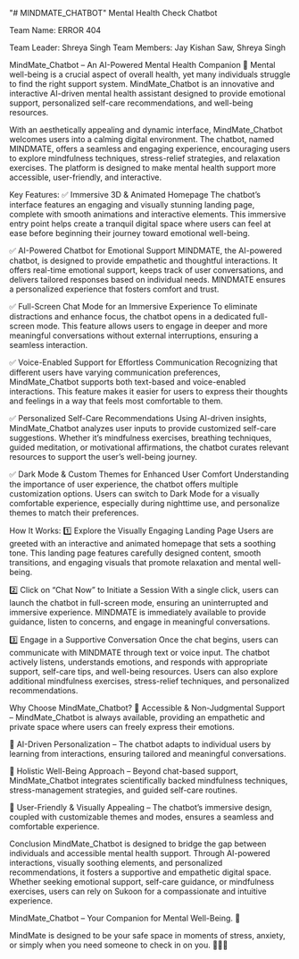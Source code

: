 "# MINDMATE_CHATBOT" 
Mental Health Check Chatbot



Team Name: ERROR 404

Team Leader: Shreya Singh
Team Members: Jay Kishan Saw, Shreya Singh

MindMate_Chatbot – An AI-Powered Mental Health Companion 💙
Mental well-being is a crucial aspect of overall health, yet many individuals struggle to find the right support system. MindMate_Chatbot is an innovative and interactive AI-driven mental health assistant designed to provide emotional support, personalized self-care recommendations, and well-being resources.

With an aesthetically appealing and dynamic interface, MindMate_Chatbot welcomes users into a calming digital environment. The chatbot, named MINDMATE, offers a seamless and engaging experience, encouraging users to explore mindfulness techniques, stress-relief strategies, and relaxation exercises. The platform is designed to make mental health support more accessible, user-friendly, and interactive.

Key Features:
✅ Immersive 3D & Animated Homepage
The chatbot’s interface features an engaging and visually stunning landing page, complete with smooth animations and interactive elements. This immersive entry point helps create a tranquil digital space where users can feel at ease before beginning their journey toward emotional well-being.

✅ AI-Powered Chatbot for Emotional Support
MINDMATE, the AI-powered chatbot, is designed to provide empathetic and thoughtful interactions. It offers real-time emotional support, keeps track of user conversations, and delivers tailored responses based on individual needs. MINDMATE ensures a personalized experience that fosters comfort and trust.

✅ Full-Screen Chat Mode for an Immersive Experience
To eliminate distractions and enhance focus, the chatbot opens in a dedicated full-screen mode. This feature allows users to engage in deeper and more meaningful conversations without external interruptions, ensuring a seamless interaction.

✅ Voice-Enabled Support for Effortless Communication
Recognizing that different users have varying communication preferences, MindMate_Chatbot supports both text-based and voice-enabled interactions. This feature makes it easier for users to express their thoughts and feelings in a way that feels most comfortable to them.

✅ Personalized Self-Care Recommendations
Using AI-driven insights, MindMate_Chatbot analyzes user inputs to provide customized self-care suggestions. Whether it’s mindfulness exercises, breathing techniques, guided meditation, or motivational affirmations, the chatbot curates relevant resources to support the user’s well-being journey.

✅ Dark Mode & Custom Themes for Enhanced User Comfort
Understanding the importance of user experience, the chatbot offers multiple customization options. Users can switch to Dark Mode for a visually comfortable experience, especially during nighttime use, and personalize themes to match their preferences.

How It Works:
1️⃣ Explore the Visually Engaging Landing Page
Users are greeted with an interactive and animated homepage that sets a soothing tone. This landing page features carefully designed content, smooth transitions, and engaging visuals that promote relaxation and mental well-being.

2️⃣ Click on “Chat Now” to Initiate a Session
With a single click, users can launch the chatbot in full-screen mode, ensuring an uninterrupted and immersive experience. MINDMATE is immediately available to provide guidance, listen to concerns, and engage in meaningful conversations.

3️⃣ Engage in a Supportive Conversation
Once the chat begins, users can communicate with MINDMATE through text or voice input. The chatbot actively listens, understands emotions, and responds with appropriate support, self-care tips, and well-being resources. Users can also explore additional mindfulness exercises, stress-relief techniques, and personalized recommendations.

Why Choose MindMate_Chatbot?
🌟 Accessible & Non-Judgmental Support – MindMate_Chatbot is always available, providing an empathetic and private space where users can freely express their emotions.

🌟 AI-Driven Personalization – The chatbot adapts to individual users by learning from interactions, ensuring tailored and meaningful conversations.

🌟 Holistic Well-Being Approach – Beyond chat-based support, MindMate_Chatbot integrates scientifically backed mindfulness techniques, stress-management strategies, and guided self-care routines.

🌟 User-Friendly & Visually Appealing – The chatbot’s immersive design, coupled with customizable themes and modes, ensures a seamless and comfortable experience.

Conclusion
MindMate_Chatbot is designed to bridge the gap between individuals and accessible mental health support. Through AI-powered interactions, visually soothing elements, and personalized recommendations, it fosters a supportive and empathetic digital space. Whether seeking emotional support, self-care guidance, or mindfulness exercises, users can rely on Sukoon for a compassionate and intuitive experience.

MindMate_Chatbot – Your Companion for Mental Well-Being. 💙

MindMate is designed to be your safe space in moments of stress, anxiety, or simply when you need someone to check in on you. 🌿💬✨
